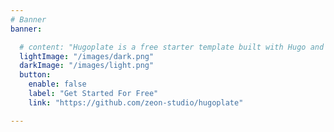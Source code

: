 ```yaml
---
# Banner
banner:

  # content: "Hugoplate is a free starter template built with Hugo and TailwindCSS, providing everything you need to jumpstart your Hugo project and save valuable time."
  lightImage: "/images/dark.png"
  darkImage: "/images/light.png"
  button:
    enable: false
    label: "Get Started For Free"
    link: "https://github.com/zeon-studio/hugoplate"

---
```

